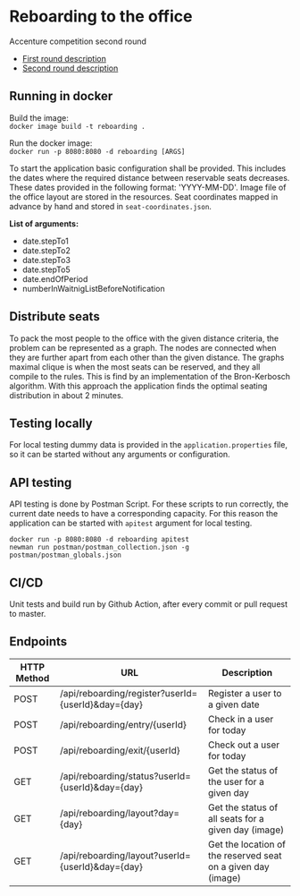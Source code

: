 # Reboarding to the office
Accenture competition second round<br>
- [First round description](first_round_descripton.md)<br>
- [Second round description](second_round_descripton.md)<br>
## Running in docker
Build the image:  
`docker image build -t reboarding .`

Run the docker image:  
`docker run -p 8080:8080 -d reboarding [ARGS]`

To start the application basic configuration shall be provided. This includes the dates where the required distance 
between reservable seats decreases. These dates provided in the following format: 'YYYY-MM-DD'. Image file of the 
office layout are stored in the resources. Seat coordinates mapped in advance by hand and stored in 
`seat-coordinates.json`.

**List of arguments:**  
- date.stepTo1  
- date.stepTo2  
- date.stepTo3  
- date.stepTo5  
- date.endOfPeriod 
- numberInWaitnigListBeforeNotification

## Distribute seats
To pack the most people to the office with the given distance criteria, the problem can be represented as a graph. 
The nodes are connected when they are further apart from each other than the given distance. The graphs maximal clique 
is when the most seats can be reserved, and they all compile to the rules. This is find by an implementation of the
Bron-Kerbosch algorithm. With this approach the application finds the optimal seating distribution in about 2 minutes.

## Testing locally

For local testing dummy data is provided in the `application.properties` file, so it can be started without any 
arguments or configuration.

## API testing

API testing is done by Postman Script. For these scripts to run correctly, the current date needs to have a corresponding
capacity. For this reason the application can be started with `apitest` argument for local testing.

```
docker run -p 8080:8080 -d reboarding apitest
newman run postman/postman_collection.json -g postman/postman_globals.json   
```

## CI/CD

Unit tests and build run by Github Action, after every commit or pull request to master.

## Endpoints

HTTP Method | URL | Description
----------- | --- | -----------
POST | /api/reboarding/register?userId={userId}&day={day} | Register a user to a given date
POST | /api/reboarding/entry/{userId} | Check in a user for today
POST | /api/reboarding/exit/{userId} | Check out a user for today
GET | /api/reboarding/status?userId={userId}&day={day} | Get the status of the user for a given day
GET | /api/reboarding/layout?day={day} | Get the status of all seats for a given day (image)
GET | /api/reboarding/layout?userId={userId}&day={day} | Get the location of the reserved seat on a given day (image)

 
